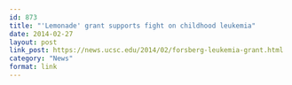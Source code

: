 ```yaml
---
id: 873
title: "'Lemonade' grant supports fight on childhood leukemia"
date: 2014-02-27
layout: post
link_post: https://news.ucsc.edu/2014/02/forsberg-leukemia-grant.html
category: "News"
format: link
---
```

